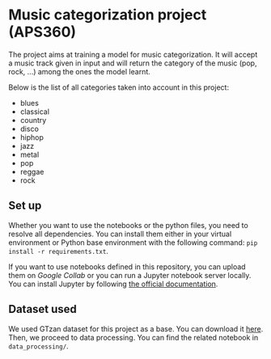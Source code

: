 # Music categorization project (APS360)

The project aims at training a model for music categorization. It will accept a music track given in input and will return the category of the music (pop, rock, ...) among the ones the model learnt.

Below is the list of all categories taken into account in this project:

- blues
- classical
- country
- disco
- hiphop
- jazz
- metal
- pop
- reggae
- rock

## Set up

Whether you want to use the notebooks or the python files, you need to resolve all dependencies. You can install them either in your virtual environment or Python base environment with the following command: `pip install -r requirements.txt`. 

If you want to use notebooks defined in this repository, you can upload them on *Google Collab* or you can run a Jupyter notebook server locally. You can install Jupyter by following [the official documentation](https://docs.jupyter.org/en/latest/install/notebook-classic.html).

## Dataset used

We used GTzan dataset for this project as a base. You can download it [here](https://www.kaggle.com/datasets/andradaolteanu/gtzan-dataset-music-genre-classification). Then, we proceed to data processing. You can find the related notebook in `data_processing/`.
